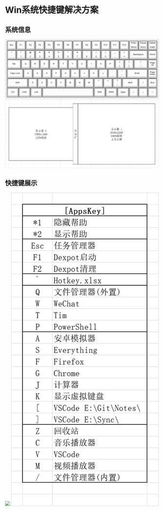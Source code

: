 # Win系统快捷键解决方案


## 系统信息
![](https://github.com/By2048/Ahk/raw/master/Image/Keyboard.png)
![](https://github.com/By2048/Ahk/raw/master/Image/Screen.png)



## 快捷键展示
![](https://github.com/By2048/Ahk/raw/master/Image/RShift/Windows.png)
![](https://github.com/By2048/Ahk/raw/master/Image/Appskey.png)



